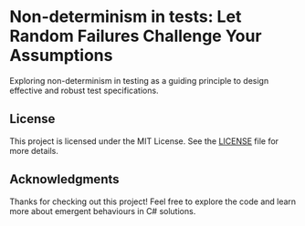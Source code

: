 # Non-determinism in tests: Let Random Failures Challenge Your Assumptions
Exploring non-determinism in testing as a guiding principle to design effective and robust test specifications.

## License ##
This project is licensed under the MIT License. See the [LICENSE](LICENSE) file for more details.

## Acknowledgments ##
Thanks for checking out this project! Feel free to explore the code and learn more about emergent behaviours in C# solutions.
